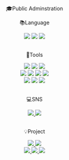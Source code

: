 <div align=center>



<div align=center>
🎓Public Adminstration
<br>
<div align=center>
<p>📚Language</p>
</div>
<div align=center>
  <img src="http://img.shields.io/badge/JavaScript-007396?style=round&logo=JavaScript&logoColor=white" />
  <img src="https://img.shields.io/badge/Python-3776AB?style=flat-square&logo=Python&logoColor=white"/>
  <img src="http://img.shields.io/badge/R-276DC3?style=round&logo=R&logoColor=white" />
</div>
<br>
  
<div align=center>
  <p>🔨Tools</p>
</div>
<div align=center>
  <img src="https://img.shields.io/badge/Anaconda-44A833?style=flat-square&logo=Anaconda&logoColor=white"/>
  <img src="https://img.shields.io/badge/Atom-66595C?style=flat-square&logo=Atom&logoColor=white"/>
  <img src="https://img.shields.io/badge/Bootstrap-7952B3?style=flat-square&logo=bootstrap&logoColor=white"/>
  <br>
  <img src="https://img.shields.io/badge/django-092E20?style=flat-square&logo=django&logoColor=white"/>
  <img src="https://img.shields.io/badge/Flask-000000?style=flat-square&logo=flask&logoColor=white"/>
  <img src="https://img.shields.io/badge/Google Colab-F9AB00?style=flat-square&logo=Google Colab&logoColor=white"/>
  <img src="https://img.shields.io/badge/ORACLE-F80000?style=flat-square&logo=oracle&logoColor=white"/>
  <br>
  <img src="https://img.shields.io/badge/PyCharm-000000?style=flat-square&logo=PyCharm&logoColor=white"/>
  <img src="http://img.shields.io/badge/VisualStudioCode-007ACC?style=round&logo=VSCode&logoColor=white" />
  
  <img src="http://img.shields.io/badge/Jupyter-F37626?style=round&logo=Jupyter&logoColor=white" />
  
</div>
<br>
<div align=center>
  <p>💻SNS</p>
</div>
<div align=center>
  <a href=mailto:https://github.com/Liarhouse>
  <img src="https://img.shields.io/badge/GitHub-181717?style=flat-square&logo=GitHub&logoColor=white"/>
  <a href=mailto:yiijk700@gmail.com>
    <img src="http://img.shields.io/badge/Gmail-d14836?style=flat-round&logo=Gmail&logoColor=yellow" />
  </a>
</div>
<br>
<div align=center>
  <p>💡Project</p>
  <a href=[https://github.com/Liarhouse/python_mini_project>
    <img src="http://img.shields.io/badge/-Python_project-FF6F00?style=flat&logo=Python" />
  <a href=https://github.com/Liarhouse/R_project.git>
    <img src="http://img.shields.io/badge/-R_project-EE4C2C?style=flat&logo=R" />
    <br>
  <a href=https://github.com/Liarhouse/ML_Project>
    <img src="http://img.shields.io/badge/-ML_project-7EBC6F?style=flat&logo=Jupyter" />
  <a href=https://github.com/Liarhouse/DL_Project>
    <img src="http://img.shields.io/badge/-DL_project-655ced?style=flat&logo=TensorFlow" />
  <a href=https://github.com/Liarhouse/Final_Project_true_final>
    <img src="http://img.shields.io/badge/-Final_project-276DC3?style=flat&logo=PyTorch" />
</div>
